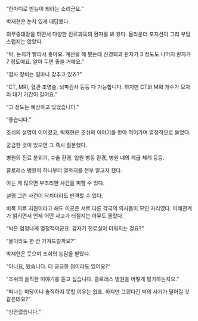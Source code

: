 “한마디로 만능이 되라는 소리군요.”

박재현은 눈치 있게 대답했다.

의무중대장을 하면서 다양한 진료과목의 환자를 봐 왔다. 올라운더 포지션이 그리 부담스럽지는 않았다.

“박, 눈치가 빨라서 좋아요. 계산을 해 봤는데 신경외과 환자가 3 정도도 나머지 환자가 7 정도예요. 알아 두면 좋을 거예요.”

“검사 장비는 얼마나 갖추고 있죠?”

“CT, MRI, 혈관 조영술, 뇌파검사 등등 다 가능합니다. 하지만 CT와 MRI 개수가 모자라 대기 기간이 길어요.”

“그 정도는 예상하고 있었습니다.”

“좋습니다.”

조쉬의 설명이 이어졌고, 박재현은 조쉬의 이야기를 받아 적어가며 열정적으로 들었다.

궁금한 것이 있으면 그 즉시 질문했다.

병원의 진료 분위기, 수술 환경, 입원 병동 환경, 병원 내의 계급 체계 등등.

클로레스 병원의 하나부터 열까지를 전부 알고자 했다.

아는 게 많으면 부조리한 사건을 피할 수 있다.

설령 그런 사건이 닥치더라도 반격할 수 있다.

비록 의료 지원이라고 해도 이곳은 서로 다른 각국의 의사들이 모인 자리였다. 이해관계가 얽히면서 언제 어떤 사고가 터질지는 아무도 몰랐다.

“박은 엄청나게 열정적이군요. 갑자기 진료실이 더워지는 걸요?”

“물이라도 한 잔 가져드릴까요?”

박재현은 웃으며 조쉬의 농담을 받았다.

“아니요, 됐습니다. 더 궁금한 점이라도 있어요?”

“조쉬의 솔직한 이야기를 듣고 싶습니다. 클로레스 병원을 어떻게 평가하는지요.”

“떠나는 마당이니 솔직하지 못할 이유는 없죠. 하지만 그랬다간 박의 사기가 떨어질 것 같은데요?”

“상관없습니다.”
